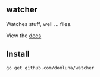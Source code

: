 watcher
-------

Watches stuff, well ... files.

View the [docs](https://godoc.org/github.com/domluna/watcher)

## Install

```
go get github.com/domluna/watcher
